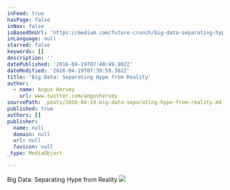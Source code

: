 ```yaml
---
inFeed: true
hasPage: false
inNav: false
isBasedOnUrl: 'https://medium.com/future-crunch/big-data-separating-hype-from-reality-ee6285f8e1d4#.1of1e5m56'
inLanguage: null
starred: false
keywords: []
description: ''
datePublished: '2016-04-19T07:40:49.902Z'
dateModified: '2016-04-19T07:39:59.382Z'
title: 'Big Data: Separating Hype from Reality'
author:
  - name: Angus Hervey
    url: www.twitter.com/angushervey
sourcePath: _posts/2016-04-19-big-data-separating-hype-from-reality.md
published: true
authors: []
publisher:
  name: null
  domain: null
  url: null
  favicon: null
_type: MediaObject

---
```

Big Data: Separating Hype from Reality
![](https://s3-us-west-2.amazonaws.com/the-grid-img/p/ad1f76908dfb0cc407ad11734b7cd8745b3b99b6.png)
